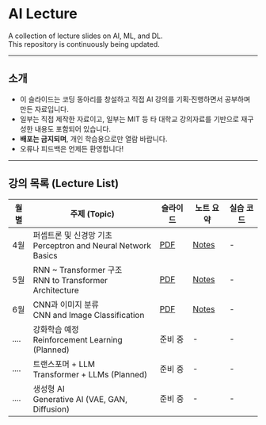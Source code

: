 # AI Lecture

A collection of lecture slides on AI, ML, and DL.  
This repository is continuously being updated.

---

## 소개

- 이 슬라이드는 코딩 동아리를 창설하고 직접 AI 강의를 기획·진행하면서 공부하며 만든 자료입니다.
- 일부는 직접 제작한 자료이고, 일부는 MIT 등 타 대학교 강의자료를 기반으로 재구성한 내용도 포함되어 있습니다.
- **배포는 금지되며**, 개인 학습용으로만 열람 바랍니다.
- 오류나 피드백은 언제든 환영합니다!

---

## 강의 목록 (Lecture List)

| 월별 | 주제 (Topic) | 슬라이드 | 노트 요약 | 실습 코드 |
|------|---------------|----------------------------|----------------------------|--------------|
| 4월  | 퍼셉트론 및 신경망 기초<br>Perceptron and Neural Network Basics | [PDF](/01_perceptron/slides.pdf.pdf) | [Notes](/01_perceptron/notes.md) | - |
| 5월  | RNN ~ Transformer 구조<br>RNN to Transformer Architecture | [PDF](/02_rnn_to_transformer/slides.pdf.pdf) | [Notes](/02_rnn_to_transformer/notes.md) | - |
| 6월  | CNN과 이미지 분류<br>CNN and Image Classification | [PDF](/03_cnn/slides.pdf.pdf) | [Notes](/03_cnn/notes.md) | - |
| .... | 강화학습 예정<br>Reinforcement Learning (Planned) | 준비 중 | - | - |
| .... | 트랜스포머 + LLM<br>Transformer + LLMs (Planned) | 준비 중 | - | - |
| .... | 생성형 AI<br>Generative AI (VAE, GAN, Diffusion) | 준비 중 | - | - |
